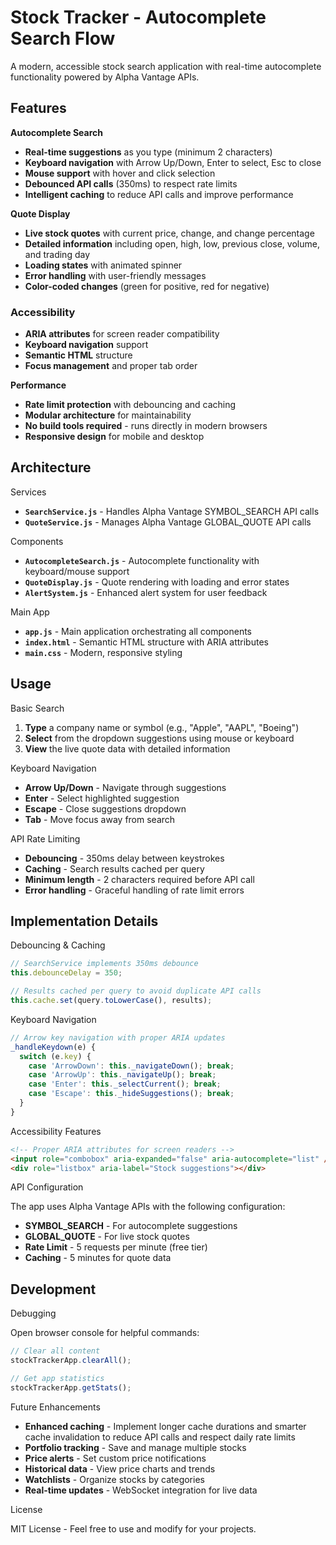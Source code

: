 # Stock Tracker - Autocomplete Search Flow

A modern, accessible stock search application with real-time autocomplete functionality powered by Alpha Vantage APIs.

## Features

**Autocomplete Search**

- **Real-time suggestions** as you type (minimum 2 characters)
- **Keyboard navigation** with Arrow Up/Down, Enter to select, Esc to close
- **Mouse support** with hover and click selection
- **Debounced API calls** (350ms) to respect rate limits
- **Intelligent caching** to reduce API calls and improve performance

**Quote Display**

- **Live stock quotes** with current price, change, and change percentage
- **Detailed information** including open, high, low, previous close, volume, and trading day
- **Loading states** with animated spinner
- **Error handling** with user-friendly messages
- **Color-coded changes** (green for positive, red for negative)

### **Accessibility**

- **ARIA attributes** for screen reader compatibility
- **Keyboard navigation** support
- **Semantic HTML** structure
- **Focus management** and proper tab order

**Performance**

- **Rate limit protection** with debouncing and caching
- **Modular architecture** for maintainability
- **No build tools required** - runs directly in modern browsers
- **Responsive design** for mobile and desktop

## Architecture

Services

- **`SearchService.js`** - Handles Alpha Vantage SYMBOL_SEARCH API calls
- **`QuoteService.js`** - Manages Alpha Vantage GLOBAL_QUOTE API calls

Components

- **`AutocompleteSearch.js`** - Autocomplete functionality with keyboard/mouse support
- **`QuoteDisplay.js`** - Quote rendering with loading and error states
- **`AlertSystem.js`** - Enhanced alert system for user feedback

Main App

- **`app.js`** - Main application orchestrating all components
- **`index.html`** - Semantic HTML structure with ARIA attributes
- **`main.css`** - Modern, responsive styling

## Usage

Basic Search

1. **Type** a company name or symbol (e.g., "Apple", "AAPL", "Boeing")
2. **Select** from the dropdown suggestions using mouse or keyboard
3. **View** the live quote data with detailed information

Keyboard Navigation

- **Arrow Up/Down** - Navigate through suggestions
- **Enter** - Select highlighted suggestion
- **Escape** - Close suggestions dropdown
- **Tab** - Move focus away from search

API Rate Limiting

- **Debouncing** - 350ms delay between keystrokes
- **Caching** - Search results cached per query
- **Minimum length** - 2 characters required before API call
- **Error handling** - Graceful handling of rate limit errors

## Implementation Details

Debouncing & Caching

```javascript
// SearchService implements 350ms debounce
this.debounceDelay = 350;

// Results cached per query to avoid duplicate API calls
this.cache.set(query.toLowerCase(), results);
```

Keyboard Navigation

```javascript
// Arrow key navigation with proper ARIA updates
_handleKeydown(e) {
  switch (e.key) {
    case 'ArrowDown': this._navigateDown(); break;
    case 'ArrowUp': this._navigateUp(); break;
    case 'Enter': this._selectCurrent(); break;
    case 'Escape': this._hideSuggestions(); break;
  }
}
```

Accessibility Features

```html
<!-- Proper ARIA attributes for screen readers -->
<input role="combobox" aria-expanded="false" aria-autocomplete="list" />
<div role="listbox" aria-label="Stock suggestions"></div>
```

API Configuration

The app uses Alpha Vantage APIs with the following configuration:

- **SYMBOL_SEARCH** - For autocomplete suggestions
- **GLOBAL_QUOTE** - For live stock quotes
- **Rate Limit** - 5 requests per minute (free tier)
- **Caching** - 5 minutes for quote data

## Development

Debugging

Open browser console for helpful commands:

```javascript
// Clear all content
stockTrackerApp.clearAll();

// Get app statistics
stockTrackerApp.getStats();
```

Future Enhancements

- **Enhanced caching** - Implement longer cache durations and smarter cache invalidation to reduce API calls and respect daily rate limits
- **Portfolio tracking** - Save and manage multiple stocks
- **Price alerts** - Set custom price notifications
- **Historical data** - View price charts and trends
- **Watchlists** - Organize stocks by categories
- **Real-time updates** - WebSocket integration for live data

License

MIT License - Feel free to use and modify for your projects.

